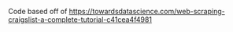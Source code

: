 Code based off of https://towardsdatascience.com/web-scraping-craigslist-a-complete-tutorial-c41cea4f4981

